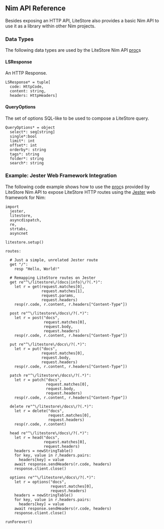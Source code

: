 ## Nim API Reference

Besides exposing an HTTP API, LiteStore also provides a basic Nim API to use it as a library within other Nim projects.

### Data Types

The following data types are used by the LiteStore Nim API [proc](class:kwd)s

#### LSResponse

An HTTP Response.

```
LSResponse* = tuple[
  code: HttpCode,
  content: string,
  headers: HttpHeaders]
```

#### QueryOptions

The set of options SQL-like to be used to compose a LiteStore query.

```
QueryOptions* = object
  select*: seq[string]
  single*:bool         
  limit*: int           
  offset*: int           
  orderby*: string      
  tags*: string
  folder*: string
  search*: string
```


### Example: Jester Web Framework Integration

The following code example shows how to use the [proc](class:kwd)s provided by LiteStore Nim API to expose LiteStore HTTP routes using the [Jester](https://github.com/dom96/jester) web framework for Nim:

```
import 
  jester,
  litestore, 
  asyncdispatch, 
  re, 
  strtabs, 
  asyncnet

litestore.setup()

routes:

  # Just a simple, unrelated Jester route
  get "/": 
    resp "Hello, World!"
  
  # Remapping LiteStore routes on Jester
  get re"^\/litestore\/(docs|info)\/?(.*)":
    let r = get(request.matches[0], 
                request.matches[1], 
                request.params, 
                request.headers)
    resp(r.code, r.content, r.headers["Content-Type"]) 

  post re"^\/litestore\/docs\/?(.*)":
    let r = post("docs", 
                 request.matches[0], 
                 request.body, 
                 request.headers)
    resp(r.code, r.content, r.headers["Content-Type"]) 

  put re"^\/litestore\/docs\/?(.*)":
    let r = put("docs", 
                request.matches[0], 
                request.body, 
                request.headers)
    resp(r.code, r.content, r.headers["Content-Type"]) 

  patch re"^\/litestore\/docs\/?(.*)":
    let r = patch("docs", 
                  request.matches[0], 
                  request.body, 
                  request.headers)
    resp(r.code, r.content, r.headers["Content-Type"]) 

  delete re"^\/litestore\/docs\/?(.*)":
    let r = delete("docs", 
                   request.matches[0], 
                   request.headers)
    resp(r.code, r.content) 

  head re"^\/litestore\/docs\/?(.*)":
    let r = head("docs", 
                 request.matches[0], 
                 request.headers)
    headers = newStringTable()
    for key, value in r.headers.pairs:
      headers[key] = value
    await response.sendHeaders(r.code, headers)
    response.client.close()

  options re"^\/litestore\/docs\/?(.*)":
    let r = options("docs", 
                    request.matches[0], 
                    request.headers)
    headers = newStringTable()
    for key, value in r.headers.pairs:
      headers[key] = value
    await response.sendHeaders(r.code, headers)
    response.client.close()

runForever()

```



